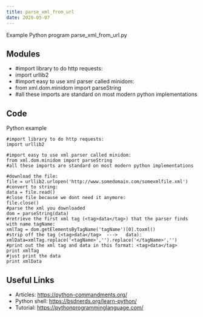 ```yaml
---
title: parse_xml_from_url
date: 2020-05-07
---
```

Example Python program parse_xml_from_url.py

## Modules

* #import library to do http requests:
* import urllib2
* #import easy to use xml parser called minidom:
* from xml.dom.minidom import parseString
* #all these imports are standard on most modern python implementations

## Code

Python example

    #import library to do http requests:
    import urllib2
     
    #import easy to use xml parser called minidom:
    from xml.dom.minidom import parseString
    #all these imports are standard on most modern python implementations
     
    #download the file:
    file = urllib2.urlopen('http://www.somedomain.com/somexmlfile.xml')
    #convert to string:
    data = file.read()
    #close file because we dont need it anymore:
    file.close()
    #parse the xml you downloaded
    dom = parseString(data)
    #retrieve the first xml tag (<tag>data</tag>) that the parser finds with name tagName:
    xmlTag = dom.getElementsByTagName('tagName')[0].toxml()
    #strip off the tag (<tag>data</tag>  --->   data):
    xmlData=xmlTag.replace('<tagName>','').replace('</tagName>','')
    #print out the xml tag and data in this format: <tag>data</tag>
    print xmlTag
    #just print the data
    print xmlData

## Useful Links

- Articles: https://python-commandments.org/
- Python shell: https://bsdnerds.org/learn-python/
- Tutorial: https://pythonprogramminglanguage.com/
